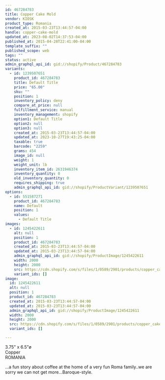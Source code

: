 ```yaml
---
id: 467284783
title: Copper Cake Mold
vendor: KIOSK
product_type: Romania
created_at: 2015-03-23T13:44:57-04:00
handle: copper-cake-mold
updated_at: 2023-08-02T14:37:53-04:00
published_at: 2015-04-28T22:41:00-04:00
template_suffix: ""
published_scope: web
tags: ""
status: active
admin_graphql_api_id: gid://shopify/Product/467284783
variants:
  - id: 1239507651
    product_id: 467284783
    title: Default Title
    price: "65.00"
    sku: ""
    position: 1
    inventory_policy: deny
    compare_at_price: null
    fulfillment_service: manual
    inventory_management: shopify
    option1: Default Title
    option2: null
    option3: null
    created_at: 2015-03-23T13:44:57-04:00
    updated_at: 2023-10-27T19:43:25-04:00
    taxable: true
    barcode: "2259"
    grams: 454
    image_id: null
    weight: 1
    weight_unit: lb
    inventory_item_id: 2631946374
    inventory_quantity: 0
    old_inventory_quantity: 0
    requires_shipping: true
    admin_graphql_api_id: gid://shopify/ProductVariant/1239507651
options:
  - id: 551587271
    product_id: 467284783
    name: Default
    position: 1
    values:
      - Default Title
images:
  - id: 1245422611
    alt: null
    position: 1
    product_id: 467284783
    created_at: 2015-03-23T13:44:57-04:00
    updated_at: 2015-03-23T13:44:57-04:00
    admin_graphql_api_id: gid://shopify/ProductImage/1245422611
    width: 2000
    height: 2000
    src: https://cdn.shopify.com/s/files/1/0589/2901/products/copper_cake_mold.jpeg?v=1427132697
    variant_ids: []
image:
  id: 1245422611
  alt: null
  position: 1
  product_id: 467284783
  created_at: 2015-03-23T13:44:57-04:00
  updated_at: 2015-03-23T13:44:57-04:00
  admin_graphql_api_id: gid://shopify/ProductImage/1245422611
  width: 2000
  height: 2000
  src: https://cdn.shopify.com/s/files/1/0589/2901/products/copper_cake_mold.jpeg?v=1427132697
  variant_ids: []

---
```


3.75" x 6.5"ø  
Copper  
ROMANIA

...a fun story about coffee at the home of a very fun Roma family..we are sorry we can not get more...Baroque\-style.